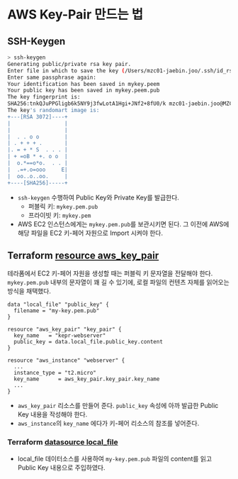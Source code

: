 # AWS Key-Pair 만드는 법

## SSH-Keygen

```bash
> ssh-keygen
Generating public/private rsa key pair.
Enter file in which to save the key (/Users/mzc01-jaebin.joo/.ssh/id_rsa): mykey.pem^ Enter passphrase (empty for no passphrase):
Enter same passphrase again:
Your identification has been saved in mykey.peem
Your public key has been saved in mykey.peem.pub
The key fingerprint is:
SHA256:tnkQJuPPGligb6k5NY9j3fwLotA1Hgi+JNf2+8fU0/k mzc01-jaebin.joo@MZC01-JAEBINJOO.local
The key's randomart image is:
+---[RSA 3072]----+
|                 |
|                 |
|  . . o o        |
| . + + + .       |
|. = + * S  . . . |
| + =oB * +. o o  |
|  o.*==o*o.  . . |
|  .=+.o=ooo     E|
|  oo..o..oo.     |
+----[SHA256]-----+
```

- `ssh-keygen`  수행하여 Public Key와 Private Key를 발급한다.
  - 퍼블릭 키: `mykey.pem.pub`
  - 프라이빗 키: `mykey.pem`
- AWS EC2 인스턴스에게는 `mykey.pem.pub`를 보관시키면 된다. 그 이전에 AWS에 해당 파일을 EC2 키-페어 자원으로 Import 시켜야 한다.

## Terraform [resource aws_key_pair](https://registry.terraform.io/providers/hashicorp/aws/3.9.0/docs/resources/key_pair)

테라폼에서 EC2 키-페어 자원을 생성할 때는 퍼블릭 키 문자열을 전달해야 한다. `mykey.pem.pub` 내부의 문자열이 꽤 길 수 있기에, 로컬 파일의 컨텐츠 자체를 읽어오는 방식을 채택했다.

```hcl
data "local_file" "public_key" {
  filename = "my-key.pem.pub"
}

resource "aws_key_pair" "key_pair" {
  key_name   = "kepr-webserver"
  public_key = data.local_file.public_key.content
}

resource "aws_instance" "webserver" {
  ...
  instance_type = "t2.micro"
  key_name      = aws_key_pair.key_pair.key_name
  ...
}
```

- `aws_key_pair` 리소스를 만들어 준다. `public_key` 속성에 아까 발급한 Public Key 내용을 작성해야 한다.
- `aws_instance`의 `key_name` 에다가 키-페어 리소스의 참조를 넣어준다.

### Terraform [datasource local_file](https://registry.terraform.io/providers/hashicorp/local/latest/docs/data-sources/file.html#schema)

- local_file 데이터소스를 사용하여 `my-key.pem.pub` 파일의 content를 읽고 Public Key 내용으로 주입하였다.

  
